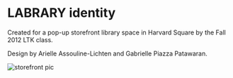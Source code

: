 LABRARY identity
================
<p>Created for a pop-up storefront library space in Harvard Square by the Fall 2012 LTK
 class.</p>
 
<p>Design by Arielle Assouline-Lichten and Gabrielle Piazza Patawaran.</p>

![storefront pic](photos/night.jpg)